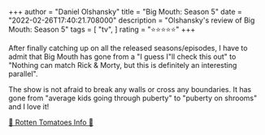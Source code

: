 +++
author = "Daniel Olshansky"
title = "Big Mouth: Season 5"
date = "2022-02-26T17:40:21.708000"
description = "Olshansky's review of Big Mouth: Season 5"
tags = [
    "tv",
]
rating = "⭐⭐⭐⭐⭐"
+++

After finally catching up on all the released seasons/episodes, I have to admit that Big Mouth has gone from a "I guess I"ll check this out" to "Nothing can match Rick & Morty, but this is definitely an interesting parallel".

The show is not afraid to break any walls or cross any boundaries. It has gone from "average kids going through puberty" to "puberty on shrooms" and I love it!

[🍅 Rotten Tomatoes Info 🍅](https://www.rottentomatoes.com//tv/big_mouth/s05)